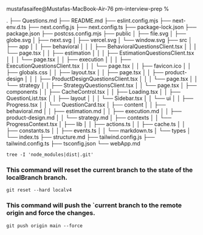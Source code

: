 
mustafasaifee@Mustafas-MacBook-Air-76 pm-interview-prep % 

.
├── Questions.md
├── README.md
├── eslint.config.mjs
├── next-env.d.ts
├── next.config.js
├── next.config.ts
├── package-lock.json
├── package.json
├── postcss.config.mjs
├── public
│   ├── file.svg
│   ├── globe.svg
│   ├── next.svg
│   ├── vercel.svg
│   └── window.svg
├── src
│   ├── app
│   │   ├── behavioral
│   │   │   ├── BehavioralQuestionsClient.tsx
│   │   │   └── page.tsx
│   │   ├── estimation
│   │   │   ├── EstimationQuestionsClient.tsx
│   │   │   └── page.tsx
│   │   ├── execution
│   │   │   ├── ExecutionQuestionsClient.tsx
│   │   │   └── page.tsx
│   │   ├── favicon.ico
│   │   ├── globals.css
│   │   ├── layout.tsx
│   │   ├── page.tsx
│   │   ├── product-design
│   │   │   ├── ProductDesignQuestionsClient.tsx
│   │   │   └── page.tsx
│   │   └── strategy
│   │       ├── StrategyQuestionsClient.tsx
│   │       └── page.tsx
│   ├── components
│   │   ├── CacheControl.tsx
│   │   ├── Loading.tsx
│   │   ├── QuestionList.tsx
│   │   ├── layout
│   │   │   └── Sidebar.tsx
│   │   └── ui
│   │       ├── Progress.tsx
│   │       └── QuestionCard.tsx
│   ├── content
│   │   ├── behavioral.md
│   │   ├── estimation.md
│   │   ├── execution.md
│   │   ├── product-design.md
│   │   └── strategy.md
│   ├── contexts
│   │   └── ProgressContext.tsx
│   ├── lib
│   │   ├── actions.ts
│   │   ├── cache.ts
│   │   ├── constants.ts
│   │   ├── events.ts
│   │   └── markdown.ts
│   └── types
│       └── index.ts
├── structure.md
├── tailwind.config.js
├── tailwind.config.ts
├── tsconfig.json
└── webApp.md


```
tree -I 'node_modules|dist|.git'
```


### This command will reset the current branch to the state of the localBranch branch.
`git reset --hard localv4`


### This command will push the `current branch to the remote origin and force the changes.
`git push origin main --force`